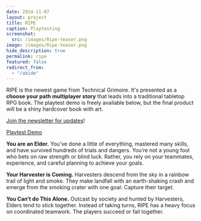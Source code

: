 ```yaml
---
date: 2014-11-07
layout: project
title: RIPE
caption: Playtesting
screenshot:
  src: /images/Ripe-teaser.png
image: /images/Ripe-teaser.png
hide_description: true
permalink: ripe
featured: false
redirect_from:
  - "/abide"
---
```


RIPE is the newest game from Technical Grimoire. It's presented as a **choose your path multiplayer story** that leads into a traditional tabletop RPG book. The playtest demo is freely available below, but the final product will be a shiny hardcover book with art.

[Join the newsletter for updates](https://tinyletter.com/technicalgrimoire/subscribe)!

<div class="shopping-buttons">
<a href="/files/RIPEPlaytest.pdf" class="btn btn-primary itchBTN">Playtest Demo</a>
</div>

**You are an Elder.** You’ve done a little of everything, mastered many skills, and have survived hundreds of trials and dangers. You’re not a young fool who bets on raw strength or blind luck. Rather, you rely on your teammates, experience, and careful planning to achieve your goals.

**Your Harvester is Coming.** Harvesters descend from the sky in a rainbow trail of light and smoke. They make landfall with an earth-shaking crash and emerge from the smoking crater with one goal: Capture their target.

**You Can’t do This Alone.** Outcast by society and hunted by Harvesters, Elders tend to stick together. Instead of taking turns, RIPE has a heavy focus on coordinated teamwork. The players succeed or fail together.
